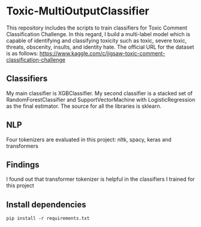 # Toxic-MultiOutputClassifier

This repository includes the scripts to train classifiers for Toxic Comment Classification Challenge. In this regard, I build a multi-label model which is capable of identifying and classifying toxicity such as toxic, severe toxic, threats, obscenity, insults, and identity hate. The official URL for the dataset is as follows:
https://www.kaggle.com/c/jigsaw-toxic-comment-classification-challenge

## Classifiers

My main classifier is XGBClassifier. My second classifier is a stacked set of RandomForestClassifier and SupportVectorMachine with LogisticRegression as the final estimator. The source for all the libraries is sklearn.


## NLP

Four tokenizers are evaluated in this project: nltk, spacy, keras and transformers

## Findings
 
 I found out that transformer tokenizer is helpful in the classifiers I trained for this project 
 
 
 ## Install dependencies

    pip install -r requirements.txt
